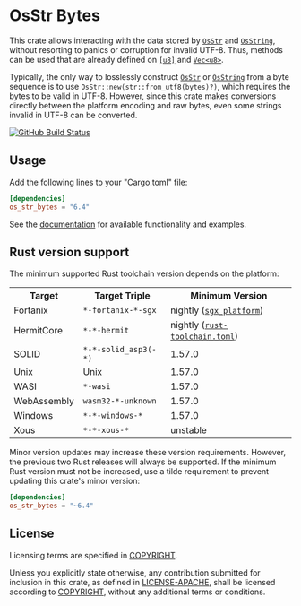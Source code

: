# OsStr Bytes

This crate allows interacting with the data stored by [`OsStr`] and
[`OsString`], without resorting to panics or corruption for invalid UTF-8.
Thus, methods can be used that are already defined on [`[u8]`][slice] and
[`Vec<u8>`].

Typically, the only way to losslessly construct [`OsStr`] or [`OsString`] from
a byte sequence is to use `OsStr::new(str::from_utf8(bytes)?)`, which requires
the bytes to be valid in UTF-8. However, since this crate makes conversions
directly between the platform encoding and raw bytes, even some strings invalid
in UTF-8 can be converted.

[![GitHub Build Status](https://github.com/dylni/os_str_bytes/workflows/build/badge.svg?branch=master)](https://github.com/dylni/os_str_bytes/actions?query=branch%3Amaster)

## Usage

Add the following lines to your "Cargo.toml" file:

```toml
[dependencies]
os_str_bytes = "6.4"
```

See the [documentation] for available functionality and examples.

## Rust version support

The minimum supported Rust toolchain version depends on the platform:

<table>
    <tr>
        <th>Target</th>
        <th>Target Triple</th>
        <th>Minimum Version</th>
    </tr>
    <tr>
        <td>Fortanix</td>
        <td><code>*-fortanix-*-sgx</code></td>
        <td>nightly (<a href="https://doc.rust-lang.org/unstable-book/library-features/sgx-platform.html"><code>sgx_platform</code></a>)</td>
    </tr>
    <tr>
        <td>HermitCore</td>
        <td><code>*-*-hermit</code></td>
        <td>nightly (<a href="https://github.com/hermitcore/rusty-hermit/blob/86232e295ff5c50db6c283a47cff3f38a0d1b012/rust-toolchain.toml#L3"><code>rust-toolchain.toml</code></a>)</td>
    </tr>
    <tr>
        <td>SOLID</td>
        <td><code>*-*-solid_asp3(-*)</code></td>
        <td>1.57.0</td>
    </tr>
    <tr>
        <td>Unix</td>
        <td>Unix</td>
        <td>1.57.0</td>
    </tr>
    <tr>
        <td>WASI</td>
        <td><code>*-wasi</code></td>
        <td>1.57.0</td>
    </tr>
    <tr>
        <td>WebAssembly</td>
        <td><code>wasm32-*-unknown</code></td>
        <td>1.57.0</td>
    </tr>
    <tr>
        <td>Windows</td>
        <td><code>*-*-windows-*</code></td>
        <td>1.57.0</td>
    </tr>
    <tr>
        <td>Xous</td>
        <td><code>*-*-xous-*</code></td>
        <td>unstable</td>
    </tr>
</table>

Minor version updates may increase these version requirements. However, the
previous two Rust releases will always be supported. If the minimum Rust
version must not be increased, use a tilde requirement to prevent updating this
crate's minor version:

```toml
[dependencies]
os_str_bytes = "~6.4"
```

## License

Licensing terms are specified in [COPYRIGHT].

Unless you explicitly state otherwise, any contribution submitted for inclusion
in this crate, as defined in [LICENSE-APACHE], shall be licensed according to
[COPYRIGHT], without any additional terms or conditions.

[COPYRIGHT]: https://github.com/dylni/os_str_bytes/blob/master/COPYRIGHT
[documentation]: https://docs.rs/os_str_bytes
[LICENSE-APACHE]: https://github.com/dylni/os_str_bytes/blob/master/LICENSE-APACHE
[slice]: https://doc.rust-lang.org/std/primitive.slice.html
[`OsStr`]: https://doc.rust-lang.org/std/ffi/struct.OsStr.html
[`OsString`]: https://doc.rust-lang.org/std/ffi/struct.OsString.html
[`Vec<u8>`]: https://doc.rust-lang.org/std/vec/struct.Vec.html
